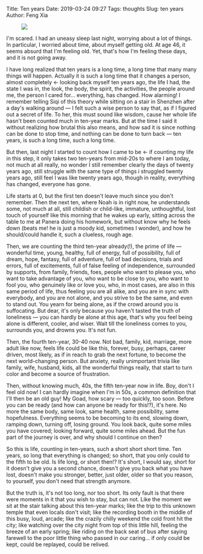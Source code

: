 Title: Ten years
Date: 2019-03-24 09:27
Tags: thoughts
Slug: ten years
Author: Feng Xia

<figure class="col s12">
  <img src="{{SITEURL}}/images/metro%2010%20years.jpg"/>
</figure>

I'm scared. I had an uneasy sleep last night, worrying about a lot of
things. In particular, I worried about time, about myself getting
old. At age 46, it seems absurd that I'm feeling old. Yet, that's how
I'm feeling these days, and it is not going away.

I have long realized that ten years is a long time, a long time that
many many things will happen. Actually it is such a long time that it
changes a person, almost completely &larr; looking back myself ten
years ago, the life I had, the state I was in, the look, the body, the
spirit, the activities, the people around me, the person I cared
for... everything, has changed. How alarming! I remember telling Siqi
of this theory while sitting on a stair in Shenzhen after a day's
walking around &mdash; I felt such a wise person to say that, as if I
figured out a secret of life. To her, this must sound like wisdom,
cause her whole life hasn't been counted much in ten-year marks. But
at the time I said it without realizing how brutal this also means,
and how sad it is since nothing can be done to stop time, and nothing
can be done to turn back &mdash; ten years, is such a long time, such
a long time.

But then, last night I started to count how I came to be &larr; if
counting my life in this step, it only takes two ten-years from
mid-20s to where I am today, not much at all really, no wonder I still
remember clearly the days of twenty years ago, still struggle with the
same type of things i struggled twenty years ago, still feel I was
like twenty years ago, though in reality, everything has changed,
everyone has gone. 

Life starts at 0, but the first ten doesn't leave
much since you don't remember. Then the next ten, where Noah is in
right now, he understands some, not much at all, still childish or
child-like, immature, unthoughtful, lost touch of yourself like this
morning that he wakes up early, sitting across the table to me at
Panera doing his homework, but without know why he feels down (beats
me! he is just a moody kid, sometimes I wonder), and how he
should/could handle it, such a clueless, rough age.

Then, we are counting the third ten-year already(!), the prime of
life &mdash; wonderful time, young, healthy, full of energy, full of
possibility, full of dream, hope, fantasy, full of adventure, full of
bad decisions, trials and errors, full of excitements, full of false
feeling of independence, surrounded by supports, from family, friends,
foes, people who want to please you, who want to take advantage of
you, who want to be close to you, who want to fool you, who genuinely
like or love you, who, in most cases, are also in this same period of
life, thus feeling you are all alike, and you are in sync with
everybody, and you are not alone, and you strive to be the same, and
even to stand out. You yearn for being alone, as if the crowd around
you is suffocating. But dear, it's only because you haven't tasted the
truth of loneliness &mdash; you can hardly be alone at this age,
that's why you feel being alone is different, cooler, and wiser. Wait
till the loneliness comes to you, surrounds you, and drowns you. It's
not fun.

Then, the fourth ten-year, 30-40 now. Not bad, family, kid, marriage,
more adult like now, feels life could be like this, forever, busy,
perhaps, career driven, most likely, as if in reach to grab the next
fortune, to become the next world-changing person. But anxiety, really
unimportant trivia like family, wife, husband, kids, all the wonderful
things really, that start to turn color and become a source of
frustration. 

Then, without knowing much, 40s, the fifth ten-year now in life. Boy,
don't I feel old now! I can hardly imagine when I'm in 50s, a common
definition that I'll then be an old guy! My Goad, how scary &mdash;
too quickly, too soon. Before you can be ready (and how can anyone be
ready for this!?), it's here. No more the same body, same look, same
health, same possibility, same hopefulness. Everything seems to be
becoming to its end, slowing down, ramping down, turning off, losing
ground. You look back, quite some miles you have covered; looking
forward, quite some miles ahead. But the fun part of the journey is
over, and why should I continue on then?

So this is life, counting in ten-years, such a short short short
time. Ten years, so long that everything is changed; so short, that
you only could to the fifth to be old. Is life long, or short then!?
It's short, I would say, short for it doesn't give you a second
chance, doesn't give you back what you have lost, doesn't make you
stronger, better, just older, older so that you reason, to yourself,
you don't need that strength anymore.

But the truth is, it's not too long, nor too short. Its only fault is
that there were moments in it that you wish to stay, but can not. Like
the moment we sit at the stair talking about this ten-year marks; like
the trip to this unknown temple that even locals don't visit; like the
recording booth in the middle of this busy, loud, arcade; like the
crazily chilly weekend the cold front hit the city; like watching over
the city night from top of this little hill, feeling the breeze of an
early spring; like riding on the back seat of bus after saying
farewell to the poor little thing who passed in our caring...  if only
could be kept, could be replayed, could be relived.

